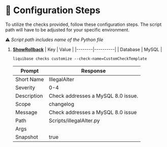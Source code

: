 # 🔧 Configuration Steps
To utilize the checks provided, follow these configuration steps. The script path will have to be adjusted for your specific environment.

⚠️ *Script path includes name of the Python file*
1. [**ShowRollback**](Scripts/illegalAlter.py)
    | Key | Value |
    |--------|----------|
    | Database | MySQL |
    ```
    liquibase checks customize --check-name=CustomCheckTemplate
    ```
    | Prompt | Response |
    |--------|----------|
    | Short Name | IllegalAlter |
    | Severity | 0-4 |
    | Description | Check addresses a MySQL 8.0 issue. |
    | Scope | changelog |
    | Message | Check addresses a MySQL 8.0 issue |
    | Path | Scripts/illegalAlter.py |
    | Args | |
    | Snapshot | true |    